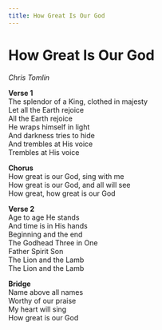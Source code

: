 ```yaml
---
title: How Great Is Our God
---
```


# How Great Is Our God

_Chris Tomlin_

**Verse 1**  
The splendor of a King, clothed in majesty  
Let all the Earth rejoice  
All the Earth rejoice  
He wraps himself in light  
And darkness tries to hide  
And trembles at His voice  
Trembles at His voice  

**Chorus**  
How great is our God, sing with me  
How great is our God, and all will see  
How great, how great is our God  

**Verse 2**  
Age to age He stands  
And time is in His hands  
Beginning and the end  
The Godhead Three in One  
Father Spirit Son  
The Lion and the Lamb  
The Lion and the Lamb  

**Bridge**  
Name above all names  
Worthy of our praise  
My heart will sing  
How great is our God